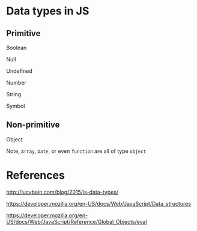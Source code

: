 # Data types in JS

## Primitive

Boolean

Null

Undefined

Number

String

Symbol

## Non-primitive

Object

  Note, `Array`, `Date`, or even `function` are all of type `object`


# References

http://lucybain.com/blog/2015/js-data-types/

https://developer.mozilla.org/en-US/docs/Web/JavaScript/Data_structures

https://developer.mozilla.org/en-US/docs/Web/JavaScript/Reference/Global_Objects/eval